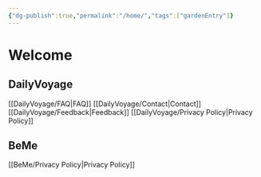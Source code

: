 ```yaml
---
{"dg-publish":true,"permalink":"/home/","tags":["gardenEntry"]}
---
```


# Welcome

## DailyVoyage
[[DailyVoyage/FAQ\|FAQ]]
[[DailyVoyage/Contact\|Contact]]
[[DailyVoyage/Feedback\|Feedback]]
[[DailyVoyage/Privacy Policy\|Privacy Policy]]

## BeMe
[[BeMe/Privacy Policy\|Privacy Policy]]

